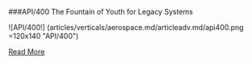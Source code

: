 ###API/400
The Fountain of Youth for Legacy Systems

![API/400!] (articles/verticals/aerospace.md/articleadv.md/api400.png =120x140 "API/400")

<a href="https://tekmonks.com/products/api-400">Read More</a>